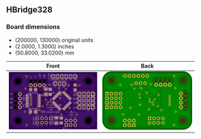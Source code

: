 ## HBridge328 


### Board dimensions

* (200000, 130000) original units
* (2.0000, 1.3000) inches
* (50.8000, 33.0200) mm



| Front | Back |
| --- | --- |
| ![Front](HBridge328.png) | ![Back](HBridge328_back.png) |


